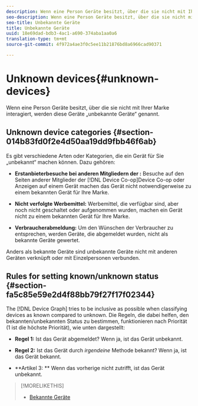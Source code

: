 ```yaml
---
description: Wenn eine Person Geräte besitzt, über die sie nicht mit Ihrer Marke interagiert, werden diese Geräte „unbekannte Geräte“ genannt.
seo-description: Wenn eine Person Geräte besitzt, über die sie nicht mit Ihrer Marke interagiert, werden diese Geräte „unbekannte Geräte“ genannt.
seo-title: Unbekannte Geräte
title: Unbekannte Geräte
uuid: 18e69dad-bdb3-4ac1-a690-374aba1aa0a6
translation-type: tm+mt
source-git-commit: 4f972a4ae3f0c5ee11b21876bd8a6966cad90371

---
```



# Unknown devices{#unknown-devices}

Wenn eine Person Geräte besitzt, über die sie nicht mit Ihrer Marke interagiert, werden diese Geräte „unbekannte Geräte“ genannt.

## Unknown device categories {#section-014b83fd0f2e4d50aa19dd9fbb46f6ab}

Es gibt verschiedene Arten oder Kategorien, die ein Gerät für Sie „unbekannt“ machen können. Dazu gehören:

* **Erstanbieterbesuche bei anderen Mitgliedern der :** Besuche auf den Seiten anderer Mitglieder der [!DNL Device Co-op]Device Co-op oder Anzeigen auf einem Gerät machen das Gerät nicht notwendigerweise zu einem bekannten Gerät für Ihre Marke.

* **Nicht verfolgte Werbemittel:** Werbemittel, die verfügbar sind, aber noch nicht geschaltet oder aufgenommen wurden, machen ein Gerät nicht zu einem bekannten Gerät für Ihre Marke.
* **Verbraucherabmeldung:** Um den Wünschen der Verbraucher zu entsprechen, werden Geräte, die abgemeldet wurden, nicht als bekannte Geräte gewertet.

Anders als bekannte Geräte sind unbekannte Geräte nicht mit anderen Geräten verknüpft oder mit Einzelpersonen verbunden.

## Rules for setting known/unknown status {#section-fa5c85e59e2d4f88bb79f27f17f02344}

The [!DNL Device Graph] tries to be inclusive as possible when classifying devices as known compared to unknown. Die Regeln, die dabei helfen, den bekannten/unbekannten Status zu bestimmen, funktionieren nach Priorität (1 ist die höchste Priorität), wie unten dargestellt:

* **Regel 1:** Ist das Gerät abgemeldet? Wenn ja, ist das Gerät unbekannt.
* **Regel 2:** Ist das Gerät durch *irgendeine* Methode bekannt? Wenn ja, ist das Gerät bekannt.

* **Artikel 3: ** Wenn das vorherige nicht zutrifft, ist das Gerät unbekannt.

>[!MORELIKETHIS]
>
>* [Bekannte Geräte](../processes/known-device.md#concept-8e87c276819a48bfac5cef10b45216d1)

